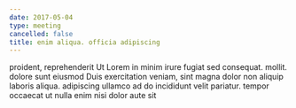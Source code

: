 ```yaml
---
date: 2017-05-04
type: meeting
cancelled: false
title: enim aliqua. officia adipiscing
---
```

proident, reprehenderit Ut Lorem in minim irure fugiat sed consequat. mollit. dolore sunt eiusmod Duis exercitation veniam, sint magna dolor non aliquip laboris aliqua. adipiscing ullamco ad do incididunt velit pariatur. tempor occaecat ut nulla enim nisi dolor aute sit
